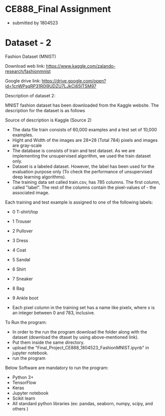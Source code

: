 # CE888_Final Assignment

- submitted by 1804523

# Dataset - 2

Fashion Dataset (MNIST)


Download web link: https://www.kaggle.com/zalando-research/fashionmnist

Google drive link: https://drive.google.com/open?id=1cnWPsqRP31R0l9UDZU7LJkCj65ITSM97



Description of dataset 2:

MNIST fashion dataset has been downloaded from the Kaggle website. The description for the dataset is as follows

Source of description is Kaggle (Source 2)

- The data file train consists of 60,000 examples and a test set of 10,000 examples.
- Hight and Width of the images are 28*28 (Total 784) pixels and images are gray-scale
- The database is consists of train and test dataset. As we are implementing the unsupervised algorithm, we used the train dataset only.
- Dataset is a labeled dataset. However, the label has been used for the evaluation purpose only (To check the performance of unsupervised deep learning algorithms).
- The training data set called train.csv, has 785 columns. The first column, called "label". The rest of the columns contain the pixel-values of - the associated image.

Each training and test example is assigned to one of the following labels:

- 0 T-shirt/top
- 1 Trouser
- 2 Pullover
- 3 Dress
- 4 Coat
- 5 Sandal
- 6 Shirt
- 7 Sneaker
- 8 Bag
- 9 Ankle boot

- Each pixel column in the training set has a name like pixelx, where x is an integer between 0 and 783, inclusive.


To Run the program:
- In order to the run the program download the folder along with the dataset (download the dtaset by using above-mentioned link).
- Put them inside the same directory.
- upload the "Final_Project_CE888_1804523_FashionMNIST.ipynb" in jupyter notebook.
- run the program

Below Software are mandatory to run the program:
- Python 3+
- TensorFlow
- Keras
- Jupyter notebook
- Scikit learn
- All standard python libraries (ex: pandas, seaborn, numpy, scipy, and others )
